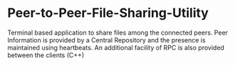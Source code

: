 # Peer-to-Peer-File-Sharing-Utility
Terminal based application to share files among the connected peers. Peer Information is provided by a Central Repository and the presence is maintained using heartbeats. An additional facility of RPC is also provided between the clients (C++)
